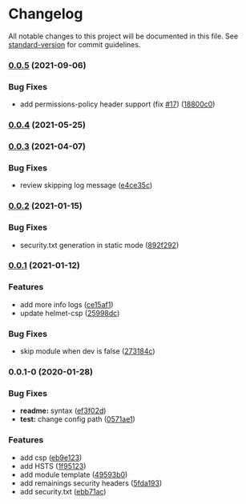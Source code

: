 # Changelog

All notable changes to this project will be documented in this file. See [standard-version](https://github.com/conventional-changelog/standard-version) for commit guidelines.

### [0.0.5](https://github.com/dansmaculotte/nuxt-security/compare/v0.0.4...v0.0.5) (2021-09-06)


### Bug Fixes

* add permissions-policy header support (fix [#17](https://github.com/dansmaculotte/nuxt-security/issues/17)) ([18800c0](https://github.com/dansmaculotte/nuxt-security/commit/18800c0669a7fbdfcbe546c0928645bd199ca6c9))

### [0.0.4](https://github.com/dansmaculotte/nuxt-security/compare/v0.0.3...v0.0.4) (2021-05-25)

### [0.0.3](https://github.com/dansmaculotte/nuxt-security/compare/v0.0.2...v0.0.3) (2021-04-07)


### Bug Fixes

* review skipping log message ([e4ce35c](https://github.com/dansmaculotte/nuxt-security/commit/e4ce35ce3812002a782dfde59ec1e8f02d086d25))

### [0.0.2](https://github.com/dansmaculotte/nuxt-security/compare/v0.0.1...v0.0.2) (2021-01-15)


### Bug Fixes

* security.txt generation in static mode ([892f292](https://github.com/dansmaculotte/nuxt-security/commit/892f29288f9215cfabbf57e32b4eecb639238249))

### [0.0.1](https://github.com/dansmaculotte/nuxt-security/compare/v0.0.1-0...v0.0.1) (2021-01-12)


### Features

* add more info logs ([ce15af1](https://github.com/dansmaculotte/nuxt-security/commit/ce15af1462952ed3e0c598fd4cdcae8781d1fdb6))
* update helmet-csp ([25998dc](https://github.com/dansmaculotte/nuxt-security/commit/25998dc5d40eadaeec716d3308756f72dc38a549))


### Bug Fixes

* skip module when dev is false ([273184c](https://github.com/dansmaculotte/nuxt-security/commit/273184c4af207d4f487ff6887780b50b0b1b8ce6))

### 0.0.1-0 (2020-01-28)


### Bug Fixes

* **readme:** syntax ([ef3f02d](https://github.com/dansmaculotte/nuxt-security/commit/ef3f02d))
* **test:** change config path ([0571ae1](https://github.com/dansmaculotte/nuxt-security/commit/0571ae1))


### Features

* add csp ([eb9e123](https://github.com/dansmaculotte/nuxt-security/commit/eb9e123))
* add HSTS ([1f95123](https://github.com/dansmaculotte/nuxt-security/commit/1f95123))
* add module template ([49593b0](https://github.com/dansmaculotte/nuxt-security/commit/49593b0))
* add remainings security headers ([5fda193](https://github.com/dansmaculotte/nuxt-security/commit/5fda193))
* add security.txt ([ebb71ac](https://github.com/dansmaculotte/nuxt-security/commit/ebb71ac))
